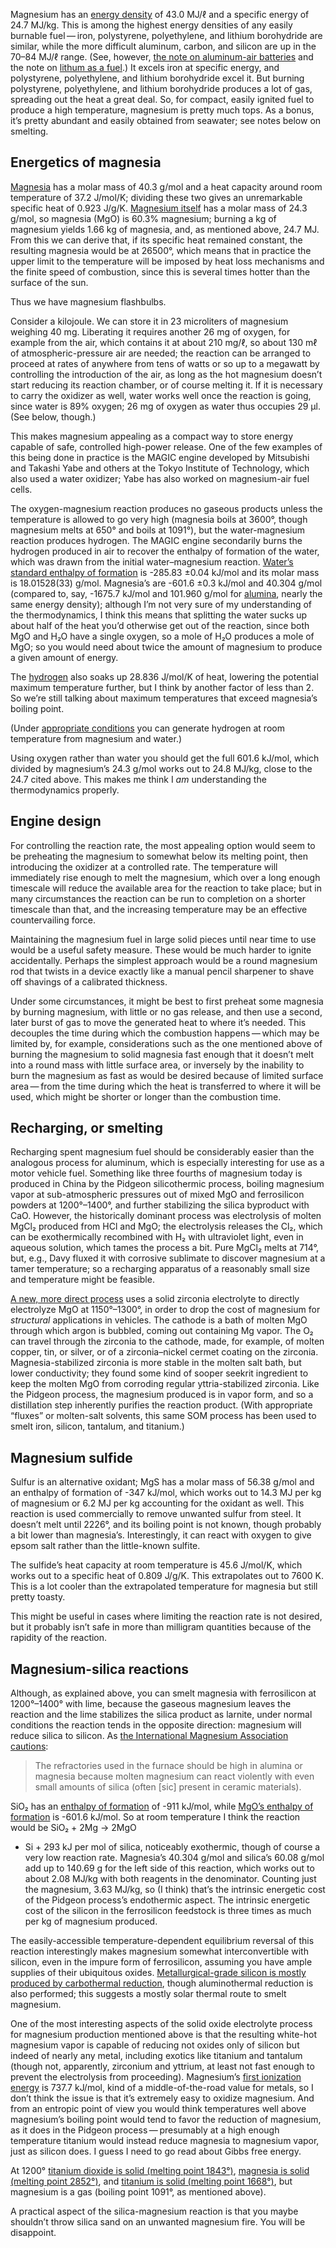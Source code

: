 Magnesium has an [energy density][0] of 43.0 MJ/ℓ and a specific
energy of 24.7 MJ/kg.  This is among the highest energy densities of
any easily burnable fuel — iron, polystyrene, polyethylene, and
lithium borohydride are similar, while the more difficult aluminum,
carbon, and silicon are up in the 70–84 MJ/ℓ range.  (See, however,
[the note on aluminum-air batteries](aluminum-air-batteries.md)
and the note on [lithum as a fuel](lithium-fuel.md).)  It
excels iron at specific energy, and polystyrene, polyethylene, and
lithium borohydride excel it.  But burning polystyrene, polyethylene,
and lithium borohydride produces a lot of gas, spreading out the heat
a great deal.  So, for compact, easily ignited fuel to produce a high
temperature, magnesium is pretty much tops.  As a bonus, it’s pretty
abundant and easily obtained from seawater; see notes below on
smelting.

[0]: https://en.wikipedia.org/wiki/Energy_density#Tables_of_energy_content

Energetics of magnesia
----------------------

[Magnesia][1] has a molar mass of 40.3 g/mol and a heat capacity
around room temperature of 37.2 J/mol/K; dividing these two gives an
unremarkable specific heat of 0.923 J/g/K.  [Magnesium itself][2] has
a molar mass of 24.3 g/mol, so magnesia (MgO) is 60.3% magnesium;
burning a kg of magnesium yields 1.66 kg of magnesia, and, as
mentioned above, 24.7 MJ.  From this we can derive that, if its
specific heat remained constant, the resulting magnesia would be at
26500°, which means that in practice the upper limit to the
temperature will be imposed by heat loss mechanisms and the finite
speed of combustion, since this is several times hotter than the
surface of the sun.

[1]: https://en.wikipedia.org/wiki/Magnesium_oxide
[2]: https://en.wikipedia.org/wiki/Magnesium

Thus we have magnesium flashbulbs.

Consider a kilojoule.  We can store it in 23 microliters of magnesium
weighing 40 mg.  Liberating it requires another 26 mg of oxygen, for
example from the air, which contains it at about 210 mg/ℓ, so about
130 mℓ of atmospheric-pressure air are needed; the reaction can be
arranged to proceed at rates of anywhere from tens of watts or so up
to a megawatt by controlling the introduction of the air, as long as
the hot magnesium doesn’t start reducing its reaction chamber, or of
course melting it.  If it is necessary to carry the oxidizer as well,
water works well once the reaction is going, since water is 89%
oxygen; 26 mg of oxygen as water thus occupies 29 μl.  (See below,
though.)

This makes magnesium appealing as a compact way to store energy
capable of safe, controlled high-power release.  One of the few
examples of this being done in practice is the MAGIC engine developed
by Mitsubishi and Takashi Yabe and others at the Tokyo Institute of
Technology, which also used a water oxidizer;
Yabe has also worked on magnesium-air fuel cells.

The oxygen-magnesium reaction produces no gaseous products unless the
temperature is allowed to go very high (magnesia boils at 3600°,
though magnesium melts at 650° and boils at 1091°),
but the water-magnesium reaction
produces hydrogen.  The MAGIC engine secondarily burns the hydrogen
produced in air to recover the enthalpy of formation of the water,
which was drawn from the initial water–magnesium reaction.  [Water’s
standard enthalpy of formation][4] is -285.83 ±0.04 kJ/mol and its
molar mass is 18.01528(33) g/mol.  Magnesia’s are -601.6 ±0.3 kJ/mol
and 40.304 g/mol (compared to, say,
-1675.7 kJ/mol and 101.960 g/mol for [alumina][8],
nearly the same energy density);
although I’m not very sure of my understanding of
the thermodynamics, I think this means that splitting the water sucks
up about half of the heat you’d otherwise get out of the reaction,
since both MgO and H₂O have a single oxygen, so a mole of H₂O produces
a mole of MgO; so you would need about twice the amount of magnesium
to produce a given amount of energy.

[4]: https://en.wikipedia.org/wiki/Properties_of_water
[8]: https://en.wikipedia.org/wiki/Aluminium_oxide

The [hydrogen][6] also soaks up 28.836 J/mol/K of heat, lowering the
potential maximum temperature further, but I think by another factor
of less than 2.  So we’re still talking about maximum temperatures
that exceed magnesia’s boiling point.

[6]: https://en.wikipedia.org/wiki/Hydrogen

(Under [appropriate conditions][5] you can generate hydrogen at room
temperature from magnesium and water.)

[5]: https://www.ncbi.nlm.nih.gov/pmc/articles/PMC5090637/

Using oxygen rather than water you should get the full 601.6 kJ/mol,
which divided by magnesium’s 24.3 g/mol works out to 24.8 MJ/kg, close
to the 24.7 cited above.  This makes me think I *am* understanding the
thermodynamics properly.

Engine design
-------------

For controlling the reaction rate, the most appealing option would
seem to be preheating the magnesium to somewhat below its melting
point, then introducing the oxidizer at a controlled rate.  The
temperature will immediately rise enough to melt the magnesium, which
over a long enough timescale will reduce the available area for the
reaction to take place; but in many circumstances the reaction can be
run to completion on a shorter timescale than that, and the increasing
temperature may be an effective countervailing force.

Maintaining the magnesium fuel in large solid pieces until near time
to use would be a useful safety measure.  These would be much harder
to ignite accidentally.  Perhaps the simplest approach would be a
round magnesium rod that twists in a device exactly like a manual
pencil sharpener to shave off shavings of a calibrated thickness.

Under some circumstances, it might be best to first preheat some
magnesia by burning magnesium, with little or no gas release, and then
use a second, later burst of gas to move the generated heat to where
it’s needed.  This decouples the time during which the combustion
happens — which may be limited by, for example, considerations such as
the one mentioned above of burning the magnesium to solid magnesia
fast enough that it doesn’t melt into a round mass with little surface
area, or inversely by the inability to burn the magnesium as fast as
would be desired because of limited surface area — from the time
during which the heat is transferred to where it will be used, which
might be shorter or longer than the combustion time.

Recharging, or smelting
-----------------------

Recharging spent magnesium fuel should be considerably easier than the
analogous process for aluminum, which is especially interesting for
use as a motor vehicle fuel.  Something like three fourths of
magnesium today is produced in China by the Pidgeon silicothermic
process, boiling magnesium vapor at sub-atmospheric pressures out of
mixed MgO and ferrosilicon powders at 1200°–1400°, and further
stabilizing the silica byproduct with CaO.  However, the historically
dominant process was electrolysis of molten MgCl₂ produced from HCl
and MgO; the electrolysis releases the Cl₂, which can be
exothermically recombined with H₂ with ultraviolet light,
even in aqueous solution, which tames the process a bit.  Pure MgCl₂
melts at 714°, but, e.g., Davy fluxed it with corrosive sublimate to
discover magnesium at a tamer temperature; so a recharging apparatus
of a reasonably small size and temperature might be feasible.

[A new, more direct process][7] uses a solid zirconia electrolyte to
directly electrolyze MgO at 1150°–1300°, in order to drop the cost of
magnesium for *structural* applications in vehicles.  The cathode is a
bath of molten MgO through which argon is bubbled, coming out
containing Mg vapor.  The O₂ can travel through the zirconia to the
cathode, made, for example, of molten copper, tin, or silver, or of a
zirconia–nickel cermet coating on the zirconia.  Magnesia-stabilized
zirconia is more stable in the molten salt bath, but lower
conductivity; they found some kind of sooper seekrit ingredient to
keep the molten MgO from corroding regular yttria-stabilized zirconia.
Like the Pidgeon process, the magnesium produced is in vapor form, and
so a distillation step inherently purifies the reaction product.
(With appropriate “fluxes” or molten-salt solvents, this same SOM
process has been used to smelt iron, silicon, tantalum, and titanium.)

[7]: https://web.archive.org/web/20131113035743/http://www1.eere.energy.gov/vehiclesandfuels/pdfs/merit_review_2011/lightweight_materials/lm035_derezinski_2011_o.pdf "Solid Oxide Membrane (SOM) Electrolysis of Magnesium, Powell et al., 2011"

Magnesium sulfide
-----------------

Sulfur is an alternative oxidant; MgS has a molar mass of 56.38 g/mol
and an enthalpy of formation of -347 kJ/mol, which works out to 14.3
MJ per kg of magnesium or 6.2 MJ per kg accounting for the oxidant as
well.  This reaction is used commercially to remove unwanted sulfur
from steel.  It doesn’t melt until 2226°, and its boiling point is not
known, though probably a bit lower than magnesia’s.  Interestingly, it
can react with oxygen to give epsom salt rather than the little-known
sulfite.

The sulfide’s heat capacity at room temperature is 45.6 J/mol/K, which
works out to a specific heat of 0.809 J/g/K.  This extrapolates out to
7600 K.  This is a lot cooler than the extrapolated temperature for
magnesia but still pretty toasty.

This might be useful in cases where limiting the reaction rate is not
desired, but it probably isn’t safe in more than milligram quantities
because of the rapidity of the reaction.

Magnesium-silica reactions
--------------------------

Although, as explained above, you can smelt magnesia with ferrosilicon
at 1200°–1400° with lime, because the gaseous magnesium leaves the
reaction and the lime stabilizes the silica product as larnite, under
normal conditions the reaction tends in the opposite direction:
magnesium will reduce silica to silicon.  As [the International
Magnesium Association cautions][9]:

> The refractories used in the furnace should be high in alumina or
> magnesia because molten magnesium can react violently with even
> small amounts of silica (often [sic] present in ceramic materials).

[9]: https://cdn.ymaws.com/www.intlmag.org/resource/resmgr/safety/Safe-Handlling-of-Mg.pdf

SiO₂ has an [enthalpy of
formation](https://en.wikipedia.org/wiki/Silicon_dioxide) of
-911 kJ/mol, while [MgO’s enthalpy of formation][10] is -601.6 kJ/mol.
So at room temperature I think the reaction would be SiO₂ + 2Mg → 2MgO
+ Si + 293 kJ per mol of silica, noticeably exothermic, though of
course a very low reaction rate.  Magnesia’s 40.304 g/mol and silica’s
60.08 g/mol add up to 140.69 g for the left side of this reaction,
which works out to about 2.08 MJ/kg with both reagents in the
denominator.  Counting just the magnesium, 3.63 MJ/kg, so (I think)
that’s the intrinsic energetic cost of the Pidgeon process’s
endothermic aspect.  The intrinsic energetic cost of the silicon in
the ferrosilicon feedstock is three times as much per kg of magnesium
produced.

[10]: https://en.wikipedia.org/wiki/Magnesium_oxide

The easily-accessible temperature-dependent equilibrium reversal of
this reaction interestingly makes magnesium somewhat interconvertible
with silicon, even in the impure form of ferrosilicon, assuming you
have ample supplies of their ubiquitous oxides.  [Metallurgical-grade
silicon is mostly produced by carbothermal reduction][11], though
aluminothermal reduction is also performed; this suggests a mostly
solar thermal route to smelt magnesium.

[11]: https://en.wikipedia.org/wiki/Silicon#Production

One of the most interesting aspects of the solid oxide electrolyte
process for magnesium production mentioned above is that the resulting
white-hot magnesium vapor is capable of reducing not oxides only of
silicon but indeed of nearly any metal, including exotics like
titanium and tantalum (though not, apparently, zirconium and yttrium,
at least not fast enough to prevent the electrolysis from proceeding).
Magnesium’s [first ionization energy][12] is 737.7 kJ/mol, kind of a
middle-of-the-road value for metals, so I don’t think the issue is
that it’s extremely easy to oxidize magnesium.  And from an entropic
point of view you would think temperatures well above magnesium’s
boiling point would tend to favor the reduction of magnesium, as it
does in the Pidgeon process — presumably at a high enough temperature
titanium would instead reduce magnesia to magnesium vapor, just as
silicon does.  I guess I need to go read about Gibbs free energy.

At 1200° [titanium dioxide is solid (melting point 1843°)][13],
[magnesia is solid (melting point 2852°)][10], and [titanium is solid
(melting point 1668°)][14], but magnesium is a gas (boiling point
1091°, as mentioned above).

[12]: https://en.wikipedia.org/wiki/Ionization_energies_of_the_elements_(data_page)
[13]: https://en.wikipedia.org/wiki/Titanium_dioxide
[14]: https://en.wikipedia.org/wiki/Titanium

A practical aspect of the silica-magnesium reaction is that you maybe
shouldn’t throw silica sand on an unwanted magnesium fire.  You will
be disappoint.
